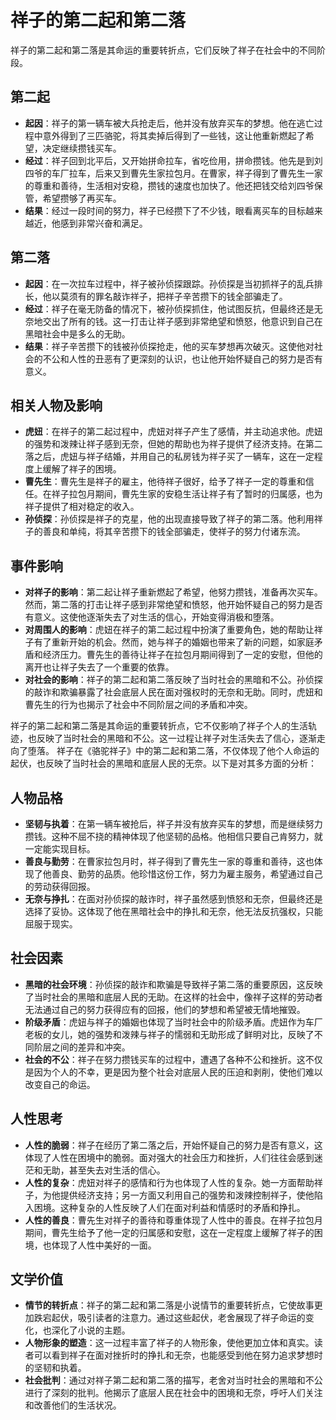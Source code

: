 # 祥子的第二起和第二落

祥子的第二起和第二落是其命运的重要转折点，它们反映了祥子在社会中的不同阶段。

## 第二起

- **起因**：祥子的第一辆车被大兵抢走后，他并没有放弃买车的梦想。他在逃亡过程中意外得到了三匹骆驼，将其卖掉后得到了一些钱，这让他重新燃起了希望，决定继续攒钱买车。
- **经过**：祥子回到北平后，又开始拼命拉车，省吃俭用，拼命攒钱。他先是到刘四爷的车厂拉车，后来又到曹先生家拉包月。在曹家，祥子得到了曹先生一家的尊重和善待，生活相对安稳，攒钱的速度也加快了。他还把钱交给刘四爷保管，希望攒够了再买车。
- **结果**：经过一段时间的努力，祥子已经攒下了不少钱，眼看离买车的目标越来越近，他感到非常兴奋和满足。

## 第二落

- **起因**：在一次拉车过程中，祥子被孙侦探跟踪。孙侦探是当初抓祥子的乱兵排长，他以莫须有的罪名敲诈祥子，把祥子辛苦攒下的钱全部骗走了。
- **经过**：祥子在毫无防备的情况下，被孙侦探抓住，他试图反抗，但最终还是无奈地交出了所有的钱。这一打击让祥子感到非常绝望和愤怒，他意识到自己在黑暗社会中是多么的无助。
- **结果**：祥子辛苦攒下的钱被孙侦探抢走，他的买车梦想再次破灭。这使他对社会的不公和人性的丑恶有了更深刻的认识，也让他开始怀疑自己的努力是否有意义。

## 相关人物及影响

- **虎妞**：在祥子的第二起过程中，虎妞对祥子产生了感情，并主动追求他。虎妞的强势和泼辣让祥子感到无奈，但她的帮助也为祥子提供了经济支持。在第二落之后，虎妞与祥子结婚，并用自己的私房钱为祥子买了一辆车，这在一定程度上缓解了祥子的困境。
- **曹先生**：曹先生是祥子的雇主，他待祥子很好，给予了祥子一定的尊重和信任。在祥子拉包月期间，曹先生家的安稳生活让祥子有了暂时的归属感，也为祥子提供了相对稳定的收入。
- **孙侦探**：孙侦探是祥子的克星，他的出现直接导致了祥子的第二落。他利用祥子的善良和单纯，将其辛苦攒下的钱全部骗走，使祥子的努力付诸东流。

## 事件影响

- **对祥子的影响**：第二起让祥子重新燃起了希望，他努力攒钱，准备再次买车。然而，第二落的打击让祥子感到非常绝望和愤怒，他开始怀疑自己的努力是否有意义。这使他逐渐失去了对生活的信心，开始变得消极和堕落。
- **对周围人的影响**：虎妞在祥子的第二起过程中扮演了重要角色，她的帮助让祥子有了重新开始的机会。然而，她与祥子的婚姻也带来了新的问题，如家庭矛盾和经济压力。曹先生的善待让祥子在拉包月期间得到了一定的安慰，但他的离开也让祥子失去了一个重要的依靠。
- **对社会的影响**：祥子的第二起和第二落反映了当时社会的黑暗和不公。孙侦探的敲诈和欺骗暴露了社会底层人民在面对强权时的无奈和无助。同时，虎妞和曹先生的行为也揭示了社会中不同阶层之间的矛盾和冲突。

祥子的第二起和第二落是其命运的重要转折点，它不仅影响了祥子个人的生活轨迹，也反映了当时社会的黑暗和不公。这一过程让祥子对生活失去了信心，逐渐走向了堕落。
祥子在《骆驼祥子》中的第二起和第二落，不仅体现了他个人命运的起伏，也反映了当时社会的黑暗和底层人民的无奈。以下是对其多方面的分析：

## 人物品格

- **坚韧与执着**：在第一辆车被抢后，祥子并没有放弃买车的梦想，而是继续努力攒钱。这种不屈不挠的精神体现了他坚韧的品格。他相信只要自己肯努力，就一定能实现目标。
- **善良与勤劳**：在曹家拉包月时，祥子得到了曹先生一家的尊重和善待，这也体现了他善良、勤劳的品质。他珍惜这份工作，努力为雇主服务，希望通过自己的劳动获得回报。
- **无奈与挣扎**：在面对孙侦探的敲诈时，祥子虽然感到愤怒和无奈，但最终还是选择了妥协。这体现了他在黑暗社会中的挣扎和无奈，他无法反抗强权，只能屈服于现实。

## 社会因素

- **黑暗的社会环境**：孙侦探的敲诈和欺骗是导致祥子第二落的重要原因，这反映了当时社会的黑暗和底层人民的无助。在这样的社会中，像祥子这样的劳动者无法通过自己的努力获得应有的回报，他们的梦想和希望被无情地摧毁。
- **阶级矛盾**：虎妞与祥子的婚姻也体现了当时社会中的阶级矛盾。虎妞作为车厂老板的女儿，她的强势和泼辣与祥子的懦弱和无助形成了鲜明对比，反映了不同阶层之间的差异和冲突。
- **社会的不公**：祥子在努力攒钱买车的过程中，遭遇了各种不公和挫折。这不仅是因为个人的不幸，更是因为整个社会对底层人民的压迫和剥削，使他们难以改变自己的命运。

## 人性思考

- **人性的脆弱**：祥子在经历了第二落之后，开始怀疑自己的努力是否有意义，这体现了人性在困境中的脆弱。面对强大的社会压力和挫折，人们往往会感到迷茫和无助，甚至失去对生活的信心。
- **人性的复杂**：虎妞对祥子的感情和行为也体现了人性的复杂。她一方面帮助祥子，为他提供经济支持；另一方面又利用自己的强势和泼辣控制祥子，使他陷入困境。这种复杂的人性反映了人们在面对利益和情感时的矛盾和挣扎。
- **人性的善良**：曹先生对祥子的善待和尊重体现了人性中的善良。在祥子拉包月期间，曹先生给予了他一定的归属感和安慰，这在一定程度上缓解了祥子的困境，也体现了人性中美好的一面。

## 文学价值

- **情节的转折点**：祥子的第二起和第二落是小说情节的重要转折点，它使故事更加跌宕起伏，吸引读者的注意力。通过这些起伏，老舍展现了祥子命运的变化，也深化了小说的主题。
- **人物形象的塑造**：这一过程丰富了祥子的人物形象，使他更加立体和真实。读者可以看到祥子在面对挫折时的挣扎和无奈，也能感受到他在努力追求梦想时的坚韧和执着。
- **社会批判**：通过对祥子第二起和第二落的描写，老舍对当时社会的黑暗和不公进行了深刻的批判。他揭示了底层人民在社会中的困境和无奈，呼吁人们关注和改善他们的生活状况。
